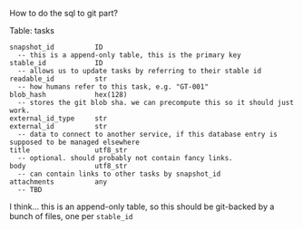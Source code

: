 How to do the sql to git part?

Table: tasks

```
snapshot_id          ID 
  -- this is a append-only table, this is the primary key
stable_id            ID 
  -- allows us to update tasks by referring to their stable id
readable_id          str
  -- how humans refer to this task, e.g. "GT-001"
blob_hash            hex(128)
  -- stores the git blob sha. we can precompute this so it should just work.
external_id_type     str
external_id          str
  -- data to connect to another service, if this database entry is supposed to be managed elsewhere
title                utf8_str
  -- optional. should probably not contain fancy links.
body                 utf8_str
  -- can contain links to other tasks by snapshot_id
attachments          any
  -- TBD
```

I think... this is an append-only table, so this should be git-backed by a bunch of files, one per `stable_id`


